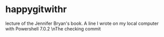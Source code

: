 # happygitwithr
lecture of the Jennifer Bryan's book.
A line I wrote on my local computer with Powershell 7.0.2
\nThe checking commit
